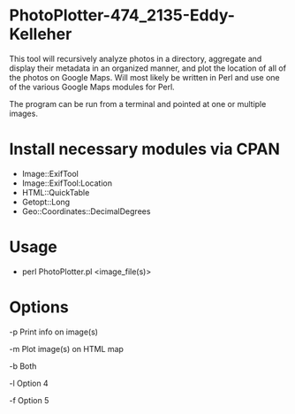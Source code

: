 PhotoPlotter-474_2135-Eddy-Kelleher
===================================

This tool will recursively analyze photos in a directory, aggregate and display their metadata in an organized manner, and plot the location of all of the photos on Google Maps. Will most likely be written in Perl and use one of the various Google Maps modules for Perl.

The program can be run from a terminal and pointed at one or multiple images.

Install necessary modules via CPAN
===================================

- Image::ExifTool
- Image::ExifTool:Location
- HTML::QuickTable
- Getopt::Long
- Geo::Coordinates::DecimalDegrees


Usage
==================================

- perl PhotoPlotter.pl <options> <image_file(s)>


Options
==================================

-p  Print info on image(s)

-m  Plot image(s) on HTML map

-b  Both

-l  Option 4

-f  Option 5
